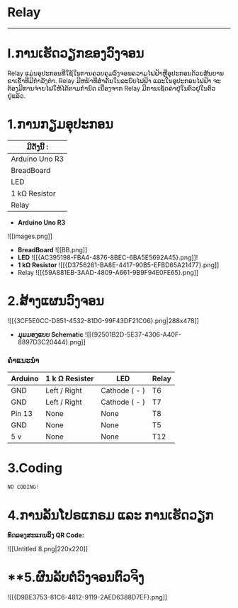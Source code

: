 #  Relay

---

# I.ການເຮັດວຽກຂອງວົງຈອນ

Relay ແມ່ນອຸປະກອນທີ່ໃຊ້ໃນການຄວບຄຸມວົງຈອນຄວາມໄຟຟ້າຫຼືອຸປະກອນດ້ວຍສັນຍານຂາເຂົ້າທີ່ມີກຳລັງຕໍ່າ. Relay ມີຫນ້າທີ່ສຳຄັນໃນລະບົບໄຟຟ້າ ແລະໃນອຸປະກອນໄຟຟ້າ
ຈະຕ້ອງມີການຈ່າຍໄຟໃຫ້ໄດ້ຕາມກຳນົດ ເນື່ອງຈາກ Relay ມີການເຊັດຄ່າຢູ່ໃນຕົວຢູ່ໃນຕົວຢູ່ແລ້ວ.
# 1.ການກຽມອຸປະກອນ

| ມີດັ່ງນີ້ :    |
| -------------- |
| Arduino Uno R3 |
| BreadBoard     |
| LED            |
| 1 kΩ Resistor  |
| Relay          |
- **Arduino Uno R3**

![[images.png]]

- **BreadBoard**
![[BB.png]]
- **LED**
![[{AC395198-FBA4-4876-8BEC-6BA5E5692A45}.png]]!
- **1 kΩ Resistor**
![[{D3756261-BA8E-4417-90B5-EFBD65A21477}.png]]
- Relay 
![[{59A881EB-3AAD-4809-A661-9B9F94E0FE65}.png]]
# 2.ສ້າງແຜນວົງຈອນ

![[{3CF5E0CC-D851-4532-81D0-99F43DF21C06}.png|288x478]]
- **ມຸມມອງແບບ Schematic**
![[{92501B2D-5E37-4306-A40F-8897D3C20444}.png]]
### ຄໍາແນະນໍາ

| Arduino | 1 k Ω Resister | LED           | Relay |
| ------- | -------------- | ------------- | ----- |
| GND     | Left / Right   | Cathode ( - ) | T6    |
| GND     | Left / Right   | Cathode ( - ) | T7    |
| Pin 13  | None           | None          | T8    |
| GND     | None           | None          | T5    |
| 5 v     | None           | None          | T12   |

# 3.Coding
```cpp
NO CODING!
```

# **4.ການລັນໂປຣແກຣມ ແລະ ການເຮັດວຽກ**
**ທົດລອງສະແກນລິ້ງ QR Code:**

![[Untitled 8.png|220x220]]
# **5.ຜົນລັບຕໍ່ວົງຈອນຕົວຈິງ

![[{D9BE3753-81C6-4812-9119-2AED6388D7EF}.png]]